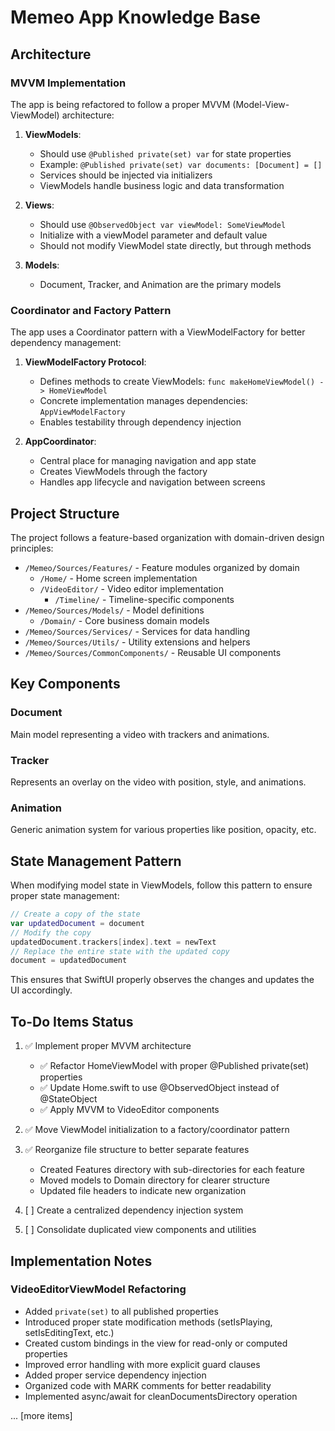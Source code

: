 # Memeo App Knowledge Base

## Architecture

### MVVM Implementation

The app is being refactored to follow a proper MVVM (Model-View-ViewModel) architecture:

1. **ViewModels**:
   - Should use `@Published private(set) var` for state properties
   - Example: `@Published private(set) var documents: [Document] = []`
   - Services should be injected via initializers
   - ViewModels handle business logic and data transformation

2. **Views**:
   - Should use `@ObservedObject var viewModel: SomeViewModel`
   - Initialize with a viewModel parameter and default value
   - Should not modify ViewModel state directly, but through methods

3. **Models**:
   - Document, Tracker, and Animation are the primary models

### Coordinator and Factory Pattern

The app uses a Coordinator pattern with a ViewModelFactory for better dependency management:

1. **ViewModelFactory Protocol**:
   - Defines methods to create ViewModels: `func makeHomeViewModel() -> HomeViewModel`
   - Concrete implementation manages dependencies: `AppViewModelFactory`
   - Enables testability through dependency injection

2. **AppCoordinator**:
   - Central place for managing navigation and app state
   - Creates ViewModels through the factory
   - Handles app lifecycle and navigation between screens

## Project Structure

The project follows a feature-based organization with domain-driven design principles:

- `/Memeo/Sources/Features/` - Feature modules organized by domain
  - `/Home/` - Home screen implementation
  - `/VideoEditor/` - Video editor implementation
    - `/Timeline/` - Timeline-specific components
- `/Memeo/Sources/Models/` - Model definitions
  - `/Domain/` - Core business domain models
- `/Memeo/Sources/Services/` - Services for data handling
- `/Memeo/Sources/Utils/` - Utility extensions and helpers
- `/Memeo/Sources/CommonComponents/` - Reusable UI components

## Key Components

### Document
Main model representing a video with trackers and animations.

### Tracker
Represents an overlay on the video with position, style, and animations.

### Animation
Generic animation system for various properties like position, opacity, etc.

## State Management Pattern

When modifying model state in ViewModels, follow this pattern to ensure proper state management:

```swift
// Create a copy of the state
var updatedDocument = document
// Modify the copy
updatedDocument.trackers[index].text = newText
// Replace the entire state with the updated copy
document = updatedDocument
```

This ensures that SwiftUI properly observes the changes and updates the UI accordingly.

## To-Do Items Status

1. ✅ Implement proper MVVM architecture
   - ✅ Refactor HomeViewModel with proper @Published private(set) properties
   - ✅ Update Home.swift to use @ObservedObject instead of @StateObject
   - ✅ Apply MVVM to VideoEditor components

2. ✅ Move ViewModel initialization to a factory/coordinator pattern

3. ✅ Reorganize file structure to better separate features
   - Created Features directory with sub-directories for each feature
   - Moved models to Domain directory for clearer structure
   - Updated file headers to indicate new organization

4. [ ] Create a centralized dependency injection system

5. [ ] Consolidate duplicated view components and utilities

## Implementation Notes

### VideoEditorViewModel Refactoring

- Added `private(set)` to all published properties
- Introduced proper state modification methods (setIsPlaying, setIsEditingText, etc.)
- Created custom bindings in the view for read-only or computed properties
- Improved error handling with more explicit guard clauses
- Added proper service dependency injection
- Organized code with MARK comments for better readability
- Implemented async/await for cleanDocumentsDirectory operation

... [more items]